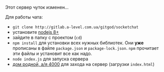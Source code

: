 ﻿
Этот сервер чуток изменен...

Для работы чата:

- `git clone http://gitlab.a-level.com.ua/gitgod/socketchat`
- установите [nodejs 8+](https://nodejs.org/uk/)
- зайдите в папку с проектом (`cd`)
- `npm install` для установки всех нужных библиотек. Они **уже** прописаны в файле `package.json` и `package-lock.json`. `npm` прочитает эти файлы и установит все как надо.
- `node index.js` для запуска сервера
- [дом родной, a/я 4000](http://localhost:4000) для захода на сервер (загрузки `index.html`)

